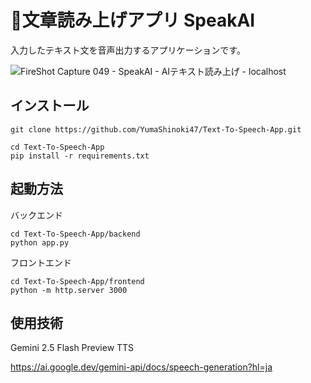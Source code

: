 # 🎤文章読み上げアプリ SpeakAI

入力したテキスト文を音声出力するアプリケーションです。

![FireShot Capture 049 - SpeakAI - AIテキスト読み上げ -  localhost](https://github.com/user-attachments/assets/e67678e4-6058-45f4-b703-02d2628c6d40)




## インストール
```
git clone https://github.com/YumaShinoki47/Text-To-Speech-App.git
```
```
cd Text-To-Speech-App
pip install -r requirements.txt
```

## 起動方法
バックエンド
```
cd Text-To-Speech-App/backend
python app.py
```

フロントエンド
```
cd Text-To-Speech-App/frontend
python -m http.server 3000
```

## 使用技術

Gemini 2.5 Flash Preview TTS

https://ai.google.dev/gemini-api/docs/speech-generation?hl=ja
